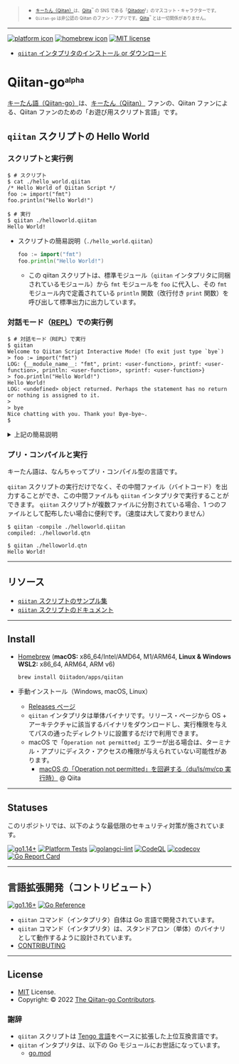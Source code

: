 <!-- markdownlint-disable MD041 MD031 MD033 MD007 -->
> - <sub><sup><a href="https://github.com/increments/mastodon/blob/qiitadon/app/javascript/images/qiitadon-getting-started.png">キーたん（Qiitan）</a>は、<a href="https://qiita.com/">Qiita</a><sup>™️</sup> の SNS である「<a href="https://qiitadon.com/">Qiitadon</a><sub><sup><sup>β</sup></sup></sub>」のマスコット・キャラクターです。</sup></sub>
> - <sub><sup>`Qiitan-go` は非公認の Qiitan のファン・アプリです。<a href="https://qiita.com/">Qiita</a><sup>™️</sup> とは一切関係がありません。</sup></sub>

---

[![platform icon](https://img.shields.io/badge/platform-windows%20%7C%20macos%20%7C%20linux-blue "win,mac,linux")](https://github.com/Qithub-BOT/Qiitan-go/releases/latest "view latest releases page")
[![homebrew icon](https://img.shields.io/badge/homebrew-macos%20%7C%20linux-blue "win,mac,linux")](https://github.com/Qithub-BOT/Qiitan-go#install "view latest releases page")
[![MIT license](https://img.shields.io/github/license/Qithub-BOT/Qiitan-go)](https://github.com/Qithub-BOT/Qiitan-go/blob/main/LICENSE "view license page")

- [`qiitan` インタプリタのインストール or ダウンロード](https://github.com/Qithub-BOT/Qiitan-go#install)

# Qiitan-go<sub><sup><sup>alpha</sup></sup></sub>

[キーたん語（Qiitan-go）](https://github.com/Qiitadon/Qiitan-go)は、[キーたん（Qiitan）](https://github.com/increments/mastodon/blob/qiitadon/app/javascript/images/qiitadon-getting-started.png) ファンの、Qiitan ファンによる、Qiitan ファンのための「お遊び用スクリプト言語」です。

## `qiitan` スクリプトの Hello World

### スクリプトと実行例

```shellsession
$ # スクリプト
$ cat ./hello_world.qiitan
/* Hello World of Qiitan Script */
foo := import("fmt")
foo.println("Hello World!")

$ # 実行
$ qiitan ./helloworld.qiitan
Hello World!
```

- スクリプトの簡易説明（`./hello_world.qiitan`）

    ```go
    foo := import("fmt")
    foo.println("Hello World!")
    ```

    - この qiitan スクリプトは、標準モジュール（`qiitan` インタプリタに同梱されているモジュール）から `fmt` モジュールを `foo` に代入し、その `fmt` モジュール内で定義されている `println` 関数（改行付き `print` 関数）を呼び出して標準出力に出力しています。

### 対話モード（[REPL](https://ja.wikipedia.org/wiki/REPL)）での実行例

```shellsession
$ # 対話モード（REPL）で実行
$ qiitan
Welcome to Qiitan Script Interactive Mode! (To exit just type `bye`)
> foo := import("fmt")
LOG: {__module_name__: "fmt", print: <user-function>, printf: <user-function>, println: <user-function>, sprintf: <user-function>}
> foo.println("Hello World!")
Hello World!
LOG: <undefined> object returned. Perhaps the statement has no return or nothing is assigned to it.
>
> bye
Nice chatting with you. Thank you! Bye-bye~.
$
```

<details><summary>上記の簡易説明</summary><br>

対話モードでは、出力した内容および代入した内容が適宜表示されます。

例えば、`foo := import("fmt")` で `foo` 変数に `fmt` モジュールを代入した場合、続く `LOG:` の内容から、`foo` 変数には `fmt` モジュールの中身である `print()`, `printf()`, `println()`, `sprintf()` の関数が定義されていることが確認できます。

```shellsession
> foo := import("fmt")
LOG: {__module_name__: "fmt", print: <user-function>, printf: <user-function>, println: <user-function>, sprintf: <user-function>}
```

次に `foo.println("Hello World!")` で標準出力に "`Hello World!`" を出力していますが、続く `LOG: <undefined> object returned` は、`fmt.println()` に戻り値がなかった（型がない値が返ってきた）ことを表しています。

```shellsession
> foo.println("Hello World!")
Hello World!
LOG: <undefined> object returned. Perhaps the statement has no return or nothing is assigned to it.
```

これは、`qiitan` スクリプトでは `return` のない関数は `<undefined>` オブジェクト（型がないことを示すオブジェクト）が自動的に返されるためです。

---

</details>

### プリ・コンパイルと実行

キーたん語は、なんちゃってプリ・コンパイル型の言語です。

`qiitan` スクリプトの実行だけでなく、その中間ファイル（バイトコード）を出力することができ、この中間ファイルも `qiitan` インタプリタで実行することができます。
`qiitan` スクリプトが複数ファイルに分割されている場合、1 つのファイルとして配布したい場合に便利です。（速度は大して変わりません）

```shellsession
$ qiitan -compile ./helloworld.qiitan
compiled: ./helloworld.qtn

$ qiitan ./helloworld.qtn
Hello World!
```

---

## リソース

- [`qiitan` スクリプトのサンプル集](./docs/examples)
- [`qiitan` スクリプトのドキュメント](https://Qiitadon.github.io/Qiitan-go/)

---

## Install

- [Homebrew](https://brew.sh/index_ja) (**macOS:** x86_64/Intel/AMD64, M1/ARM64, **Linux & Windows WSL2:** x86_64, ARM64, ARM v6)

    ```bash
    brew install Qiitadon/apps/qiitan
    ```

- 手動インストール（Windows, macOS, Linux）
    - [Releases ページ](https://github.com/Qiitadon/Qiitan-go/releases/latest)
    - `qiitan` インタプリタは単体バイナリです。リリース・ページから OS + アーキテクチャに該当するバイナリをダウンロードし、実行権限を与えてパスの通ったディレクトリに設置するだけで利用できます。
    - macOS で「`Operation not permitted`」エラーが出る場合は、ターミナル・アプリにディスク・アクセスの権限が与えられていない可能性があります。
        - [macOS の「Operation not permitted」を回避する（du/ls/mv/cp 実行時）](https://qiita.com/KEINOS/items/0366f1c281b574a79cfb) @ Qiita

---

## Statuses

このリポジトリでは、以下のような最低限のセキュリティ対策が施されています。

[![go1.14+](https://github.com/Qiitadon/Qiitan-go/actions/workflows/go-versions.yml/badge.svg)](https://github.com/Qiitadon/Qiitan-go/actions/workflows/go-versions.yml "Unit Tests on Go 1.16, 17 and latest")
[![Platform Tests](https://github.com/Qiitadon/Qiitan-go/actions/workflows/platform-test.yml/badge.svg)](https://github.com/Qiitadon/Qiitan-go/actions/workflows/platform-test.yml "Test on Win, macOS, Linux")
[![golangci-lint](https://github.com/Qiitadon/Qiitan-go/actions/workflows/golangci-lint.yml/badge.svg)](https://github.com/Qiitadon/Qiitan-go/actions/workflows/golangci-lint.yml "Static Analysis")
[![CodeQL](https://github.com/Qiitadon/Qiitan-go/actions/workflows/codeQL-analysis.yml/badge.svg)](https://github.com/Qiitadon/Qiitan-go/actions/workflows/codeQL-analysis.yml "Vulnerability Scan")
[![codecov](https://codecov.io/gh/Qiitadon/Qiitan-go/branch/main/graph/badge.svg?token=uW30s2bK8M)](https://codecov.io/gh/Qiitadon/Qiitan-go "Code Coverage")
[![Go Report Card](https://goreportcard.com/badge/github.com/Qiitadon/Qiitan-go)](https://goreportcard.com/report/github.com/Qiitadon/Qiitan-go "Code Quality")

---

## 言語拡張開発（コントリビュート）

[![go1.16+](https://img.shields.io/badge/Go-1.16+-blue?logo=go)](https://github.com/Qiitadon/Qiitan-go/actions/workflows/go-versions.yml "Supported versions")
[![Go Reference](https://pkg.go.dev/badge/github.com/Qiitadon/Qiitan-go.svg)](https://pkg.go.dev/github.com/Qiitadon/Qiitan-go)

- `qiitan` コマンド（インタプリタ）自体は Go 言語で開発されています。
- `qiitan` コマンド（インタプリタ）は、スタンドアロン（単体）のバイナリとして動作するように設計されています。
- [CONTRIBUTING](./.github/CONTRIBUTING.md)

---

## License

- [MIT](https://github.com/Qiitadon/Qiitan-go/LICENSE) License.
- Copyright: © 2022 [The Qiitan-go Contributors](https://github.com/Qiitadon/Qiitan-go/graphs/contributors).

### 謝辞

- `qiitan` スクリプトは [Tengo 言語](https://github.com/d5/tengo)をベースに拡張した上位互換言語です。
- `qiitan` インタプリタは、以下の Go モジュールにお世話になっています。
  - [go.mod](./go.mod)
